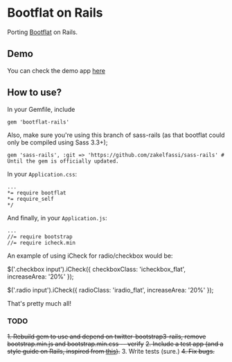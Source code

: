 # Bootflat on Rails

Porting [Bootflat](http://bootflat.github.io/) on Rails.

## Demo

You can check the demo app [here](http://bootflat-rails.herokuapp.com/)

## How to use?

In your Gemfile, include
    
	gem 'bootflat-rails'

Also, make sure you're using this branch of sass-rails (as that bootflat could only be compiled using Sass 3.3+);

	gem 'sass-rails', :git => 'https://github.com/zakelfassi/sass-rails' # Until the gem is officially updated.

In your `Application.css`:

	...
	*= require bootflat
	*= require_self
	*/

And finally, in your `Application.js`:
      
	...
	//= require bootstrap
	//= require icheck.min

An example of using iCheck for radio/checkbox would be:

  $('.checkbox input').iCheck({
    checkboxClass: 'icheckbox_flat',
    increaseArea: '20%'
  });
  
  $('.radio input').iCheck({
    radioClass: 'iradio_flat',
    increaseArea: '20%'
  });

That's pretty much all!

### TODO

~~1. Rebuild gem to use and depend on twitter-bootstrap3-rails, remove bootstrap.min.js and bootstrap.min.css -- verify~~
~~2. Include a test app (and a style guide on Rails, inspired from [this](http://bootflat.github.io/documentation.html)).~~
3. Write tests (sure.)
~~4. Fix bugs.~~
